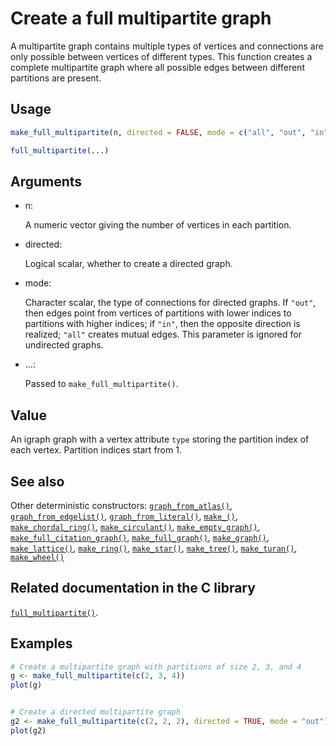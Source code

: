 # Create a full multipartite graph

A multipartite graph contains multiple types of vertices and connections
are only possible between vertices of different types. This function
creates a complete multipartite graph where all possible edges between
different partitions are present.

## Usage

``` r
make_full_multipartite(n, directed = FALSE, mode = c("all", "out", "in"))

full_multipartite(...)
```

## Arguments

- n:

  A numeric vector giving the number of vertices in each partition.

- directed:

  Logical scalar, whether to create a directed graph.

- mode:

  Character scalar, the type of connections for directed graphs. If
  `"out"`, then edges point from vertices of partitions with lower
  indices to partitions with higher indices; if `"in"`, then the
  opposite direction is realized; `"all"` creates mutual edges. This
  parameter is ignored for undirected graphs.

- ...:

  Passed to `make_full_multipartite()`.

## Value

An igraph graph with a vertex attribute `type` storing the partition
index of each vertex. Partition indices start from 1.

## See also

Other deterministic constructors:
[`graph_from_atlas()`](https://r.igraph.org/reference/graph_from_atlas.md),
[`graph_from_edgelist()`](https://r.igraph.org/reference/graph_from_edgelist.md),
[`graph_from_literal()`](https://r.igraph.org/reference/graph_from_literal.md),
[`make_()`](https://r.igraph.org/reference/make_.md),
[`make_chordal_ring()`](https://r.igraph.org/reference/make_chordal_ring.md),
[`make_circulant()`](https://r.igraph.org/reference/make_circulant.md),
[`make_empty_graph()`](https://r.igraph.org/reference/make_empty_graph.md),
[`make_full_citation_graph()`](https://r.igraph.org/reference/make_full_citation_graph.md),
[`make_full_graph()`](https://r.igraph.org/reference/make_full_graph.md),
[`make_graph()`](https://r.igraph.org/reference/make_graph.md),
[`make_lattice()`](https://r.igraph.org/reference/make_lattice.md),
[`make_ring()`](https://r.igraph.org/reference/make_ring.md),
[`make_star()`](https://r.igraph.org/reference/make_star.md),
[`make_tree()`](https://r.igraph.org/reference/make_tree.md),
[`make_turan()`](https://r.igraph.org/reference/make_turan.md),
[`make_wheel()`](https://r.igraph.org/reference/make_wheel.md)

## Related documentation in the C library

[`full_multipartite()`](https://igraph.org/c/html/latest/igraph-Generators.html#igraph_full_multipartite).

## Examples

``` r
# Create a multipartite graph with partitions of size 2, 3, and 4
g <- make_full_multipartite(c(2, 3, 4))
plot(g)


# Create a directed multipartite graph
g2 <- make_full_multipartite(c(2, 2, 2), directed = TRUE, mode = "out")
plot(g2)
```
